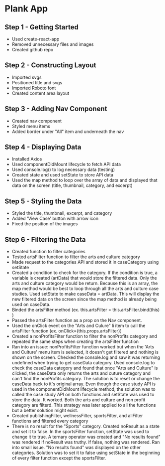 # Plank App

## Step 1 - Getting Started
 - Used create-react-app
 - Removed unnecessary files and images
 - Created github repo

## Step 2 - Constructing Layout
 - Imported svgs 
 - Positioned title and svgs
 - Imported Roboto font
 - Created content area layout

 ## Step 3 - Adding Nav Component
 - Created nav component
 - Styled menu items
 - Added border under "All" item and underneath the nav

 ## Step 4 - Displaying Data
 - Installed Axios
 - Used componentDidMount lifecycle to fetch API data
 - Used console.log() to log necessary data (testing)
 - Created state and used setState to store API data
 - Used the map method to loop over the array of data and displayed that data on the screen (title, thumbnail, category, and excerpt)

 ## Step 5 - Styling the Data
 - Styled the title, thumbnail, excerpt, and category
 - Added 'View Case' button with arrow icon
 - Fixed the position of the images

  ## Step 6 - Filtering the Data
 - Created function to filter categories
 - Tested artsFilter function to filter the arts and culture category
 - Made request to the categories API and stored it in caseCategory using setState
 - Created a condition to check for the category. If the condition is true, a variable is created (artData) that would store the filtered data. Only the arts and culture category would be return. Because this is an array, the map method would be best to loop through all the arts and culture case studies. Used setState to make caseData = artData. This will display the new filtered data on the screen since the map method is already being used on caseData.
 - Binded the artsFilter method (ex. this.artsFilter = this.artsFilter.bind(this) )
 - Passed the artsFilter function as a prop on the Nav component.
 - Used the onClick event on the "Arts and Culure" li item to call the artsFilter function (ex. onClick={this.props.artsFilter})
 - Created a nonProfitsFilter function to filter the nonProfits category and repeated the same steps when creating the artsFilter function
 - Ran into an issue: nonProfitsFilter function worked but when the 'Arts and Culture' menu item is selected, it doesn't get filtered and nothing is shown on the screen. Checked the console.log and saw it was returning undefined when trying to get caseData category. Used console.log to check the caseData category and found that once "Arts and Culture" is clicked, the caseData only returns the arts and cuture category and can't find the nonProfits category. The solution is to reset or change the caseData back to it's original array. Even though the case study API is used in the componentDidMount lifecycle method, the solution was to called the case study API on both functions and setState was used to store the data. It worked. Both the arts and culture and non profit category are filterd. This strategy was later applied to all the functions but a better solution might exist.
 - Created publishingFilter, wellnessFilter, sportsFilter, and allFilter functions and filtered every category
 - There is no result for the "Sports" category. Created noResult as a state and set it to false. In the sportsFilter function, setState was used to change it to true. A ternary operator was created and "No results found" was rendered if noResult was truthy. If false, nothing was rendered. Ran into small issue. "No results found" was displayed on the other categories. Solution was to set it to false using setState in the beginning of every filter function except the sportsFilter.
 



